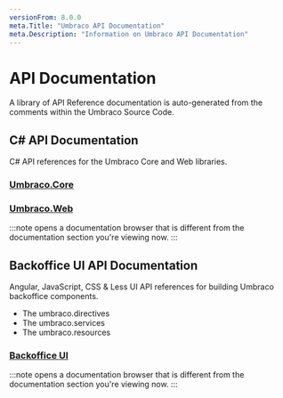 ```yaml
---
versionFrom: 8.0.0
meta.Title: "Umbraco API Documentation"
meta.Description: "Information on Umbraco API Documentation"
---
```


# API Documentation

A library of API Reference documentation is auto-generated from the comments within the Umbraco Source Code.

## C# API Documentation

C# API references for the Umbraco Core and Web libraries.

### [Umbraco.Core](https://our.umbraco.com/apidocs/v8/csharp/api/Umbraco.Core.html)
### [Umbraco.Web](https://our.umbraco.com/apidocs/v8/csharp/api/Umbraco.Web.html)

:::note
opens a documentation browser that is different from the documentation section you're viewing now.
:::

## Backoffice UI API Documentation

Angular, JavaScript, CSS & Less UI API references for building Umbraco backoffice components.

- The umbraco.directives
- The umbraco.services
- The umbraco.resources

### [Backoffice UI](https://our.umbraco.com/apidocs/v8/ui/#/api/)

:::note
opens a documentation browser that is different from the documentation section you're viewing now.
:::
